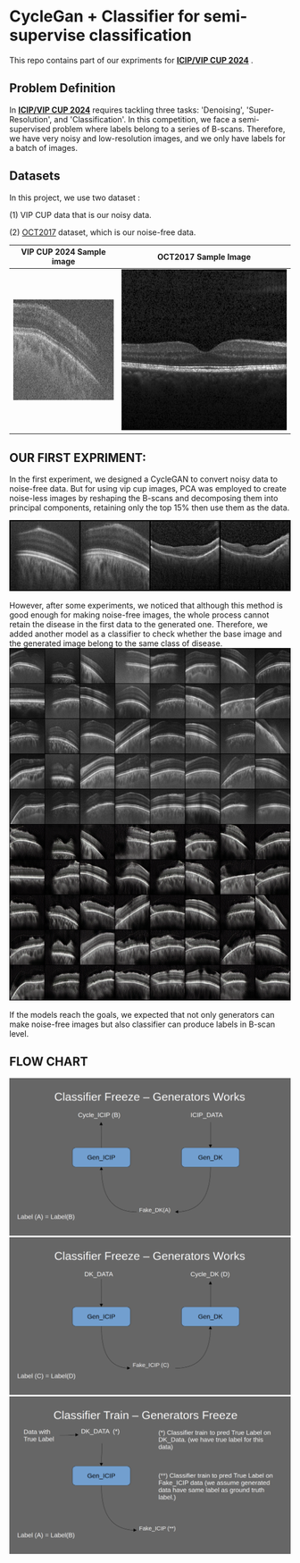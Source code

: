 # CycleGan + Classifier for semi-supervise classification
This repo contains part of our expriments for [**ICIP/VIP CUP 2024**](https://2024.ieeeicip.org/vip-cup/) .

## Problem Definition
In [**ICIP/VIP CUP 2024**](https://2024.ieeeicip.org/vip-cup/) requires tackling three tasks: 'Denoising', 'Super-Resolution', and 'Classification'. In this competition, we face a semi-supervised problem where labels belong to a series of B-scans. Therefore, we have very noisy and low-resolution images, and we only have labels for a batch of images.
 

## Datasets
In this project, we use two dataset : 

(1) VIP CUP data that is our noisy data.

(2) [OCT2017](https://www.kaggle.com/datasets/paultimothymooney/kermany2018) dataset, which is our noise-free data.

|VIP CUP 2024 Sample image  |   OCT2017 Sample Image|
|----------------------------|---------------------------|
|![VIP/CUP 2024 Sample image](./images/vip-cup.jpeg) |![OCT2017 Sample Image](./images/NORMAL-2038-4.jpeg) |


## OUR FIRST EXPRIMENT:
In the first experiment, we designed a CycleGAN to convert noisy data to noise-free data. But for using vip cup images, PCA was employed to create noise-less images by reshaping the B-scans and decomposing them into principal components, retaining only the top 15% then use them as the data.


![VIPCUP data to OCT2017 data](./images/0_17200_['RawDataQA13%20(106).tiff.png',%20'RawDataQA17%20(143).tiff.png']_ICIP_to_Dk.png) 

However, after some experiments, we noticed that although this method is good enough for making noise-free images, the whole process cannot retain the disease in the first data to the generated one. Therefore, we added another model as a classifier to check whether the base image and the generated image belong to the same class of disease.
![](./images/2_0__ICIP_to_Dk.png)

If the models reach the goals, we expected that not only generators can make noise-free images but also classifier can produce labels in B-scan level.

## FLOW CHART 


![](./images/CycleGan1.png)
![](./images/CycleGan2.png)
![](./images/CycleGan3.png)
